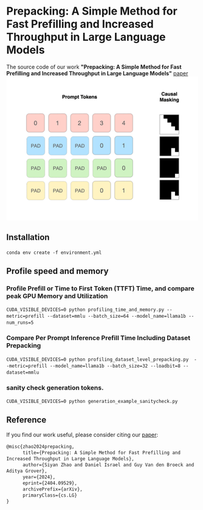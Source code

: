 # Prepacking: A Simple Method for Fast Prefilling and Increased Throughput in Large Language Models

 The source code of our work **"Prepacking: A Simple Method for Fast Prefilling and Increased Throughput in Large Language Models"**
 [paper](https://arxiv.org/abs/2404.09529)
![img|center](prepacking_gif_final.gif)

## Installation
```conda env create -f environment.yml```


## Profile speed and memory


### Profile Prefill or Time to First Token (TTFT) Time, and compare peak GPU Memory and Utilization

```CUDA_VISIBLE_DEVICES=0 python profiling_time_and_memory.py --metric=prefill --dataset=mmlu --batch_size=64 --model_name=llama1b --num_runs=5```

### Compare Per Prompt Inference Prefill Time Including Dataset Prepacking

```CUDA_VISIBLE_DEVICES=0 python profiling_dataset_level_prepacking.py  --metric=prefill --model_name=llama1b --batch_size=32 --loadbit=8 --dataset=mmlu```

### sanity check generation tokens.

```CUDA_VISIBLE_DEVICES=0 python generation_example_sanitycheck.py```

## Reference
If you find our work useful, please consider citing our [paper](https://arxiv.org/abs/2404.09529):

```
@misc{zhao2024prepacking,
      title={Prepacking: A Simple Method for Fast Prefilling and Increased Throughput in Large Language Models}, 
      author={Siyan Zhao and Daniel Israel and Guy Van den Broeck and Aditya Grover},
      year={2024},
      eprint={2404.09529},
      archivePrefix={arXiv},
      primaryClass={cs.LG}
}
```
